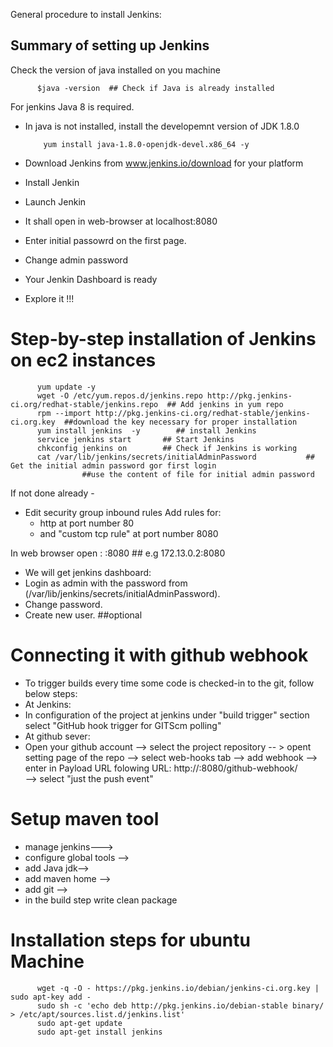 General procedure to install Jenkins:


## Summary of setting up Jenkins 
Check the version of java installed on you machine

          $java -version  ## Check if Java is already installed
          
For jenkins Java 8 is required.
- In java is not installed, install the developemnt version of JDK 1.8.0 

          yum install java-1.8.0-openjdk-devel.x86_64 -y 
          
- Download Jenkins from www.jenkins.io/download for your platform
- Install Jenkin
- Launch Jenkin
- It shall open in web-browser at localhost:8080 
- Enter initial passowrd on the first page.
- Change admin password 
- Your Jenkin Dashboard is ready
- Explore it !!!

# Step-by-step installation of Jenkins on ec2 instances 

          yum update -y
          wget -O /etc/yum.repos.d/jenkins.repo http://pkg.jenkins-ci.org/redhat-stable/jenkins.repo  ## Add jenkins in yum repo
          rpm --import http://pkg.jenkins-ci.org/redhat-stable/jenkins-ci.org.key  ##download the key necessary for proper installation
          yum install jenkins  -y        ## install Jenkins
          service jenkins start       ## Start Jenkins
          chkconfig jenkins on        ## Check if Jenkins is working
          cat /var/lib/jenkins/secrets/initialAdminPassword           ## Get the initial admin password gor first login
                    ##use the content of file for initial admin password

If not done already - 

- Edit security group inbound rules
  Add rules for:
   - http at port number 80
   - and "custom tcp rule" at port number 8080

In web browser open : <public ip>:8080    ## e.g 172.13.0.2:8080
- We will get jenkins dashboard:
- Login as admin with the password from (/var/lib/jenkins/secrets/initialAdminPassword).
- Change password.
- Create new user. ##optional


# Connecting it with github webhook 

- To trigger builds every time some code is checked-in to the git, follow below steps:
- At Jenkins:
- In configuration of the project at jenkins under "build trigger" section select "GitHub hook trigger for GITScm polling"
- At github sever:
- Open your github account --> select the project repository -- > opent setting page of the repo --> select web-hooks tab
--> add webhook --> enter in Payload URL folowing URL:   http://<Name of Jenkins server>:8080/github-webhook/  
--> select "just the push event" 


# Setup maven tool 

- manage jenkins---> 
- configure global tools --> 
- add Java jdk--> 
- add maven home --> 
- add git -->
- in the build step write
          clean package


# Installation steps for ubuntu Machine 

          wget -q -O - https://pkg.jenkins.io/debian/jenkins-ci.org.key | sudo apt-key add -
          sudo sh -c 'echo deb http://pkg.jenkins.io/debian-stable binary/ > /etc/apt/sources.list.d/jenkins.list'
          sudo apt-get update
          sudo apt-get install jenkins

